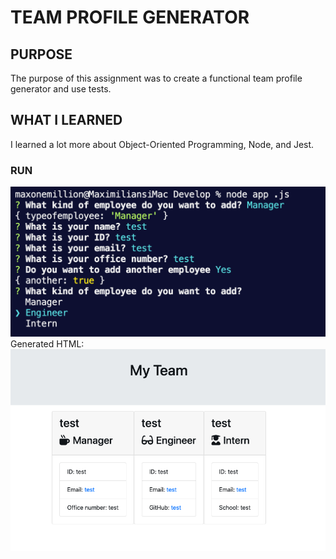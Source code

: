 # TEAM PROFILE GENERATOR

## PURPOSE
The purpose of this assignment was to create a functional team profile generator and use tests.

## WHAT I LEARNED
I learned a lot more about Object-Oriented Programming, Node, and Jest.

### RUN
![project screenshot](Develop/images/screenshot.png)
Generated HTML:
![project screenshot](Develop/images/screenshot2.png)